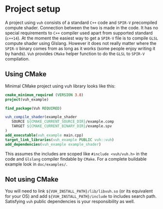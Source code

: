 # Project setup
A project using ```vuh``` consists of a standard ```C++``` code and ```SPIR-V``` precompiled
compute shader.
Connection between the two is made in the code.
It has no special requirements to ```C++``` compiler used apart from supported standard (```c++14```).
At the moment the easiest way to get a ```SPIR-V``` file is to compile ```GLSL```
compute shader using Glslang.
However it does not really matter where the ```SPIR-V``` binary comes from as long as it works
(some people enjoy writing it by hands).
```Vuh``` provides ```CMake``` helper function to do the ```GLSL``` to ```SPIR-V``` compilation.

## Using CMake
Minimal CMake project using vuh library looks like this:
```cmake
cmake_minimum_required (VERSION 3.8)
project(vuh_example)

find_package(Vuh REQUIRED)

vuh_compile_shader(example_shader
   SOURCE ${CMAKE_CURRENT_SOURCE_DIR}/example.comp
   TARGET ${CMAKE_CURRENT_BINARY_DIR}/example.spv
)
add_executable(vuh_example main.cpp)
target_link_libraries(vuh_example PUBLIC vuh::vuh)
add_dependencies(vuh_example example_shader)
```
This assumes the includes are scoped like ```#include <vuh/vuh.h>``` in the code
and ```Glslang``` compiler findable by ```CMake```.
For a complete buildable example look in ```doc/examples/```.

## Not using CMake
You will need to link ```${VUH_INSTALL_PATH}/lib/libvuh.so``` (or its equivalent for your OS)
and add ```${VUH_INSTALL_PATH}/include``` to includes search path.
Satisfying ```vuh``` public dependencies is your responsibility as well.
